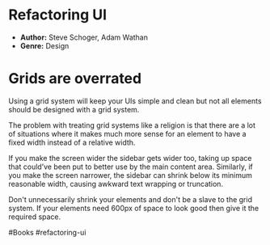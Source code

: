 # Refactoring UI
- **Author:** Steve Schoger, Adam Wathan
- **Genre:** Design

# Grids are overrated
Using a grid system will keep your UIs simple and clean but not all elements should be designed with a grid system.

The problem with treating grid systems like a religion is that there are a lot of
situations where it makes much more sense for an element to have a fixed
width instead of a relative width. 

If you make the screen wider the sidebar gets wider too, taking up space that could’ve been put to better use by the main content area. Similarly, if you make the screen narrower, the sidebar can shrink below its minimum reasonable width, causing awkward text wrapping or truncation.

Don't unnecessarily shrink your elements and don't be a slave to the grid system. If your elements need 600px of space to look good then give it the required space.

#Books #refactoring-ui 